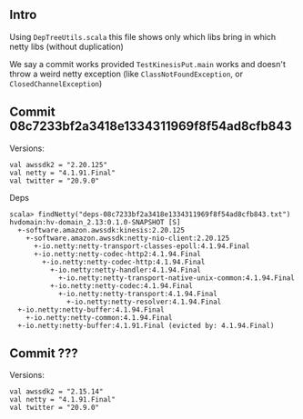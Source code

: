 
## Intro

Using `DepTreeUtils.scala` this file shows only which libs bring in which netty libs (without duplication)

We say a commit works provided `TestKinesisPut.main` works and 
doesn't throw a weird netty exception (like `ClassNotFoundException`, or `ClosedChannelException`)

## Commit 08c7233bf2a3418e1334311969f8f54ad8cfb843

Versions:

```
val awssdk2 = "2.20.125"
val netty = "4.1.91.Final"
val twitter = "20.9.0"
```

Deps

```
scala> findNetty("deps-08c7233bf2a3418e1334311969f8f54ad8cfb843.txt")
hvdomain:hv-domain_2.13:0.1.0-SNAPSHOT [S]
  +-software.amazon.awssdk:kinesis:2.20.125
    +-software.amazon.awssdk:netty-nio-client:2.20.125
      +-io.netty:netty-transport-classes-epoll:4.1.94.Final
      +-io.netty:netty-codec-http2:4.1.94.Final
        +-io.netty:netty-codec-http:4.1.94.Final
          +-io.netty:netty-handler:4.1.94.Final
            +-io.netty:netty-transport-native-unix-common:4.1.94.Final
          +-io.netty:netty-codec:4.1.94.Final
            +-io.netty:netty-transport:4.1.94.Final
              +-io.netty:netty-resolver:4.1.94.Final
  +-io.netty:netty-buffer:4.1.94.Final
    +-io.netty:netty-common:4.1.94.Final
  +-io.netty:netty-buffer:4.1.91.Final (evicted by: 4.1.94.Final)
```

## Commit ???

Versions:

```
val awssdk2 = "2.15.14"
val netty = "4.1.91.Final"
val twitter = "20.9.0"
```
